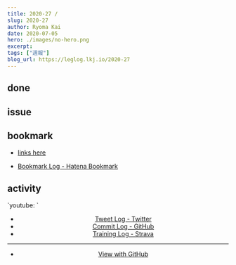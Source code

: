 ```yaml
---
title: 2020-27 / 
slug: 2020-27
author: Ryoma Kai
date: 2020-07-05
hero: ./images/no-hero.png
excerpt: 
tags: ["週報"]
blog_url: https://leglog.lkj.io/2020-27
---
```


<!--greeting here-->

## done

### 

## issue

### 

## bookmark

- [links here]()


- [Bookmark Log - Hatena Bookmark](https://b.hatena.ne.jp/Ryo_K/bookmark)

## activity

<Tweet tweetLink="" align="center" />
<Instagram instagramId="" />
`youtube: `

- [Tweet Log - Twitter](https://twitter.com/search?q=(from%3Alegnoh)%20until%3A2020-07-05%20since%3A2020-06-29%20-filter%3Areplies&src=typed_query)
- [Commit Log - GitHub](https://github.com/legnoh?tab=overview&from=2020-06-29&to=2020-07-05)
- [Training Log - Strava](https://www.strava.com/athletes/47349424/training/log)

----

- [View with GitHub](https://github.com/legnoh/leglog/blob/master/content/posts/202x/2020/27/index.md)
